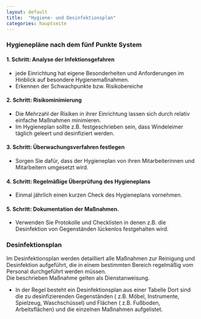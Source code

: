 ```yaml
---
layout: default
title:  "Hygiene- und Desinfektionsplan"
categories: hauptseite
---
```


### Hygienepläne nach dem fünf Punkte System

#### 1. Schritt: Analyse der Infektionsgefahren
-   jede Einrichtung hat eigene Besonderheiten und Anforderungen im Hinblick auf besondere Hygienemaßnahmen.
-   Erkennen der Schwachpunkte bzw. Risikobereiche

#### 2. Schritt: Risikominimierung
-   Die Mehrzahl der Risiken in ihrer Einrichtung lassen sich durch relativ einfache Maßnahmen minimieren.
-   Im Hygieneplan sollte z.B. festgeschrieben sein, dass Windeleimer täglich geleert und desinfiziert werden.

#### 3. Schritt: Überwachungsverfahren festlegen
-   Sorgen Sie dafür, dass der Hygieneplan von ihren Mitarbeiterinnen und Mitarbeitern umgesetzt wird.

#### 4. Schritt: Regelmäßige Überprüfung des Hygieneplans
-   Einmal jährlich einen kurzen Check des Hygieneplans vornehmen.
      
#### 5. Schritt: Dokumentation der Maßnahmen.
-   Verwenden Sie Protokolle und Checklisten in denen z.B. die Desinfektion von Gegenständen lückenlos festgehalten wird.

### Desinfektionsplan

Im Desinfektionsplan werden detailliert alle Maßnahmen zur Reinigung und Desinfektion aufgeführt, die in einem bestimmten Bereich regelmäßig vom Personal durchgeführt werden müssen.  
Die beschrieben Maßnahme gelten als Dienstanweisung.

- In der Regel besteht ein Desinfektionsplan aus einer Tabelle Dort sind die zu desinfizierenden Gegenständen ( z.B. Möbel, Instrumente, Spielzeug, Waschschüssel) und Flächen ( z.B. Fußboden, Arbeitsflächen) und die einzelnen Maßnahmen aufgelistet.